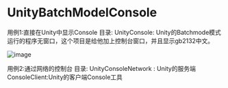 # UnityBatchModelConsole

用例1:直接在Unity中显示Console
目录:
UnityConsole:
Unity的Batchmode模式运行的程序无窗口，这个项目是给他加上控制台窗口，并且显示gb2132中文。

![image](https://github.com/thinbug/UnityBatchModelConsole/assets/25097168/a7dd823e-18fc-4294-b80c-e0a51093985a)


用例2:通过网络的控制台
目录:
UnityConsoleNetwork : Unity的服务端
ConsoleClient:Unity的客户端Console工具

